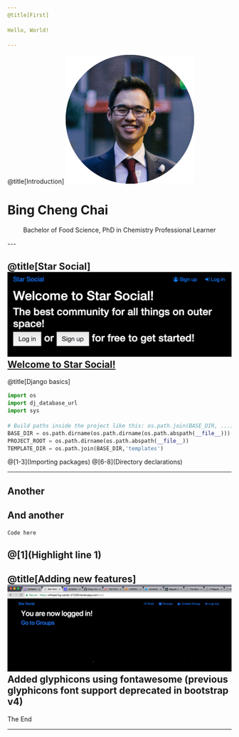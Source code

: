 ```yaml
---
@title[First]

Hello, World!

---
```

@title[Introduction]
![StarSocial](gitpitch_assets/bing_chai.png)
# Bing Cheng Chai
<p align='center'>Bachelor of Food Science, PhD in Chemistry Professional Learner
</p>
---

@title[Star Social]
![StarSocial](gitpitch_assets/WelcomeToStarSocial.png)
[Welcome to Star Social!](https://whispering-sands-27229.herokuapp.com/)
---
@title[Django basics]
```python
import os
import dj_database_url
import sys

# Build paths inside the project like this: os.path.join(BASE_DIR, ...)
BASE_DIR = os.path.dirname(os.path.dirname(os.path.abspath(__file__)))
PROJECT_ROOT = os.path.dirname(os.path.abspath(__file__))
TEMPLATE_DIR = os.path.join(BASE_DIR,'templates')
```
@[1-3](Importing packages)
@[6-8](Directory declarations)

---
Another
---
And another
---
```python
Code here
```
@[1](Highlight line 1)
---
@title[Adding new features]
![addingglyphicons](gitpitch_assets/with_glyphicons.png)
Added glyphicons using fontawesome (previous glyphicons font support deprecated in bootstrap v4)
---

The End

---
